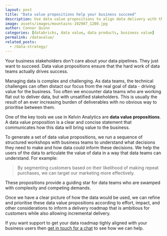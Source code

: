```yaml
---
layout: post
title: "Data value propositions help your business succeed"
description: Use data value propositions to align data delivery with the needs of the business.
image: assets/images/mountains-192987_1280.jpg
author: Connor Quinn
categories: [databricks, data value, data products, business value]
permalink: /datavalue/
related_posts:
  - /data-strategy/
---
```


Your business stakeholders don't care about your data pipelines. They just want to succeed. Data value propositions ensure that the hard work of data teams actually drives success. 

Managing data is complex and challenging. As data teams, the technical challenges can often distact our focus from the real goal of data - driving value for the business. Too often we encounter data teams who are working flat out to deliver data, but with unsatified stakeholders. This is usually the result of an ever increasing burden of deliverables with no obvious way to prioritise between them.

One of the key tools we use in Kelvin Analytics are **data value propositions**. A data value proposition is a clear and concise statement that communicates how this data will bring value to the business. 

To generate a set of data value propositions, we run a sequence of structured workshops with business teams to understand what decisions they need to make and how data could inform these decisions. We help the users of the data to articulate the value of data in a way that data teams can understand. For example:
> By segmenting customers based on their likelihood of making repeat purchases, we can target our marketing more effectively.

These propositions provide a guiding star for data teams who are swamped with complexity and competing demands. 

Once we have a clear picture of how the data would be used, we can refine and prioritise these data value propositions according to effort, impact, and other considerations to inform a delivery roadmap that is ambitious for customers while also allowing incremental delivery. 


If you want support to get your data roadmap tighly aligned with your business users then
<a href="#contact" class="button">get in touch for a chat</a> to see how we can help.